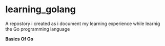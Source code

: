 # learning_golang

A repostory i created as i document my learning experience while learnig the Go programming language

**Basics Of Go**
